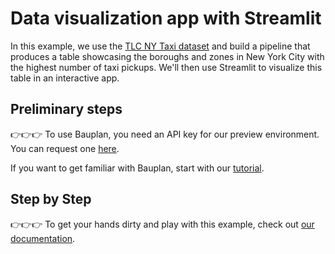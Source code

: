 # Data visualization app with Streamlit

In this example, we use the [TLC NY Taxi dataset](https://www.nyc.gov/site/tlc/about/tlc-trip-record-data.page) and build a pipeline that produces a table showcasing the boroughs and zones in New York City with the highest number of taxi pickups.
We'll then use Streamlit to visualize this table in an interactive app.

## Preliminary steps

👉👉👉 To use Bauplan, you need an API key for our preview environment. You can request one [here](https://www.bauplanlabs.com/#join).

If you want to get familiar with Bauplan, start with our [tutorial](https://docs.bauplanlabs.com/en/latest/tutorial/01_quick_start.html#).

## Step by Step

👉👉👉 To get your hands dirty and play with this example, check out [our documentation](https://docs.bauplanlabs.com/en/latest/examples/data_app.html).
